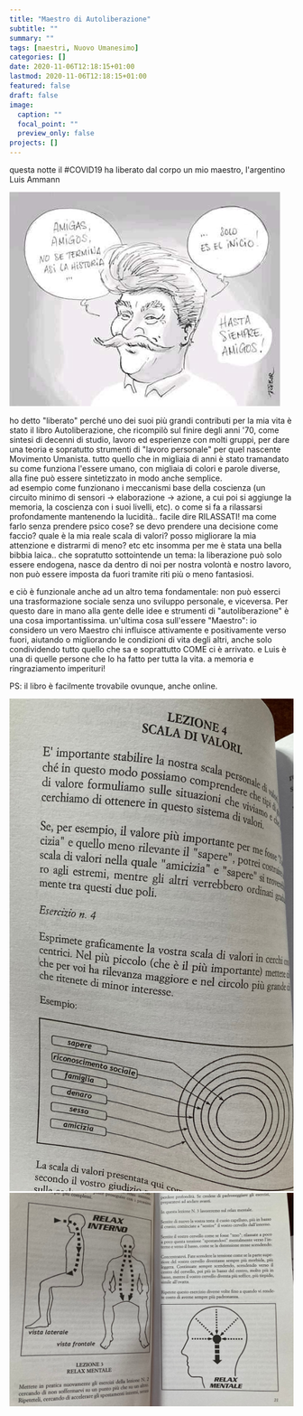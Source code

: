 ```yaml
---
title: "Maestro di Autoliberazione"
subtitle: ""
summary: ""
tags: [maestri, Nuovo Umanesimo]
categories: []
date: 2020-11-06T12:18:15+01:00
lastmod: 2020-11-06T12:18:15+01:00
featured: false
draft: false
image:
  caption: ""
  focal_point: ""
  preview_only: false
projects: []
---
```


questa notte il #COVID19 ha liberato dal corpo un mio maestro, l'argentino Luis Ammann

![](Luis_Ammann.jpg)

ho detto "liberato" perché uno dei suoi più grandi contributi per la mia vita è stato il libro Autoliberazione, che ricompilò sul finire degli anni '70, come sintesi di decenni di studio, lavoro ed esperienze con molti gruppi, per dare una teoria e sopratutto strumenti di "lavoro personale" per quel nascente Movimento Umanista. 
tutto quello che in migliaia di anni è stato tramandato su come funziona l'essere umano, con migliaia di colori e parole diverse, alla fine può essere sintetizzato in modo anche semplice.  
ad esempio come funzionano i meccanismi base della coscienza (un circuito minimo di sensori -> elaborazione -> azione, a cui poi si aggiunge la memoria, la coscienza con i suoi livelli, etc).
o come si fa a rilassarsi profondamente mantenendo la lucidità.. facile dire RILASSATI! ma come farlo senza prendere psico cose?
se devo prendere una decisione come faccio? quale è la mia reale scala di valori?
posso migliorare la mia attenzione e distrarmi di meno?
etc etc
insomma per me è stata una bella bibbia laica.. 
che sopratutto sottointende un tema: la liberazione può solo essere endogena, nasce da dentro di noi per nostra volontà e nostro lavoro, non può essere imposta da fuori tramite riti più o meno fantasiosi.

e ciò è funzionale anche ad un altro tema fondamentale: non può esserci una trasformazione sociale senza uno sviluppo personale, e viceversa.
Per questo dare in mano alla gente delle idee e strumenti di "autoliberazione" è una cosa importantissima.
un'ultima cosa sull'essere "Maestro":
io considero un vero Maestro chi influisce attivamente e positivamente verso fuori, aiutando o migliorando le condizioni di vita degli altri, anche solo condividendo tutto quello che sa e soprattutto COME ci è arrivato. 
e Luis è una di quelle persone che lo ha fatto per tutta la vita.
a memoria e ringraziamento imperituri!

PS: il libro è facilmente trovabile ovunque, anche online.

![](Autoliberazione_1.jpg)
![](Autoliberazione_2.jpg)
